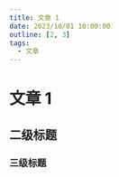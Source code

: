 ```yaml
---
title: 文章 1
date: 2023/10/01 10:00:00
outline: [2, 3]
tags:
  - 文章
---
```


# 文章 1

## 二级标题

### 三级标题
